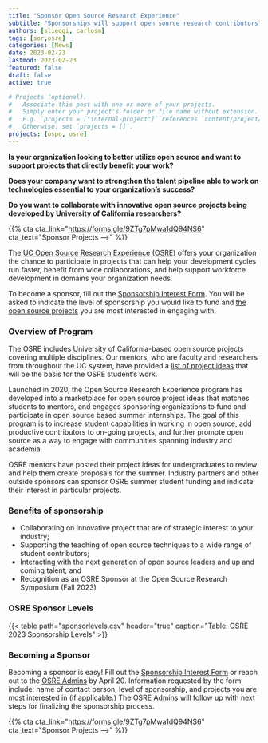 ```yaml
---
title: "Sponsor Open Source Research Experience"
subtitle: "Sponsorships will support open source research contributors"
authors: [slieggi, carlosm]
tags: [sor,osre]
categories: [News]
date: 2023-02-23
lastmod: 2023-02-23
featured: false
draft: false
active: true

# Projects (optional).
#   Associate this post with one or more of your projects.
#   Simply enter your project's folder or file name without extension.
#   E.g. `projects = ["internal-project"]` references `content/project/deep-learning/index.md`.
#   Otherwise, set `projects = []`.
projects: [ospo, osre]
---
```


**Is your organization looking to better utilize open source and want to support projects that directly benefit your work?**  

**Does your company want to strengthen the talent pipeline able to work on technologies essential to your organization’s success?**  

**Do you want to collaborate with innovative open source projects being developed by University of California researchers?**  

{{% cta cta_link="https://forms.gle/9ZTg7pMwa1dQ94NS6" cta_text="Sponsor Projects -->" %}}

The [UC Open Source Research Experience (OSRE)](/osre) offers your organization the chance to participate in projects that can help your development cycles run faster, benefit from wide collaborations, and help support workforce development in domains your organization needs.  

To become a sponsor, fill out the [Sponsorship Interest Form](https://forms.gle/9ZTg7pMwa1dQ94NS6). You will be asked to indicate the level of sponsorship you would like to fund and [the open source projects](/osre/#projects) you are most interested in engaging with. 

### Overview of Program

The OSRE includes University of California-based open source projects covering multiple disciplines. Our mentors, who are faculty and researchers from throughout the UC system, have provided a [list of project ideas](/osre/#projects) that will be the basis for the OSRE student’s work.  

Launched in 2020, the Open Source Research Experience program has developed into a marketplace for open source project ideas that matches students to mentors, and engages sponsoring organizations to fund and participate in open source based summer internships. The goal of this program is to increase student capabilities in working in open source, add productive contributors to on-going projects, and further promote open source as a way to engage with communities spanning industry and academia.  

OSRE mentors have posted their project ideas for undergraduates to review and help them create proposals for the summer. Industry partners and other outside sponsors can sponsor OSRE summer student funding and indicate their interest in particular projects.

### Benefits of sponsorship

- Collaborating on innovative project that are of strategic interest to your industry;
- Supporting the teaching of open source techniques to a wide range of student contributors;
- Interacting with the next generation of open source leaders and up and coming talent; and
- Recognition as an OSRE Sponsor at the Open Source Research Symposium (Fall 2023)

### OSRE Sponsor Levels

{{< table path="sponsorlevels.csv" header="true" caption="Table: OSRE 2023 Sponsorship Levels" >}}

### Becoming a Sponsor

Becoming a sponsor is easy! Fill out the [Sponsorship Interest Form](https://forms.gle/9ZTg7pMwa1dQ94NS6) or reach out to the [OSRE Admins](mailto:ospo-info-group@ucsc.edu) by April 20.  Information requested by the form include: name of contact person, level of sponsorship, and projects you are most interested in (if applicable.) The [OSRE Admins](mailto:ospo-info-group@ucsc.edu) will follow up with next steps for finalizing the sponsorship process.

{{% cta cta_link="https://forms.gle/9ZTg7pMwa1dQ94NS6" cta_text="Sponsor Projects -->" %}}
